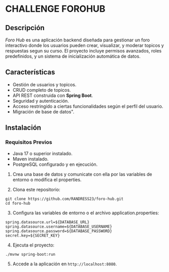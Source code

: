 # CHALLENGE FOROHUB

## Descripción

*Foro Hub* es una aplicación backend diseñada para gestionar un foro interactivo donde los usuarios pueden crear, visualizar, y moderar topicos y respuestas segun su curso. El proyecto incluye permisos avanzados, roles predefinidos, y un sistema de inicialización automática de datos.

## Características

- Gestión de usuarios y topicos.
- CRUD completo de topicos.
- API REST construida con **Spring Boot**.
- Seguridad y autenticación.
- Acceso restringido a ciertas funcionalidades según el perfil del usuario.
- Migración de base de datos".

## Instalación

### Requisitos Previos

- Java 17 o superior instalado.
- Maven instalado.
- PostgreSQL configurado y en ejecución.

1. Crea una base de datos y comunicate con ella por las variables de entorno o modifica el properties.
   
2. Clona este repositorio:
  ```
  git clone https://github.com/RANDRESS23/foro-hub.git
  cd foro-hub
  ```

3. Configura las variables de entorno o el archivo application.properties:
  ```
  spring.datasource.url=${DATABASE_URL}
  spring.datasource.username=${DATABASE_USERNAME}
  spring.datasource.password=${DATABASE_PASSWORD}
  secret.key=${SECRET_KEY}
  ```

4. Ejecuta el proyecto:
  ```
  ./mvnw spring-boot:run
  ```

5. Accede a la aplicación en ```http://localhost:8080```.
